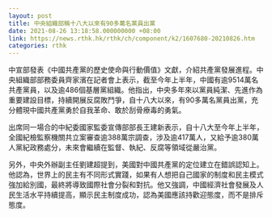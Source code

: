 ```yaml
---
layout: post
title: 中央組織部稱十八大以來有90多萬名黨員出黨
date: 2021-08-26 13:18:58.000000000 +08:00
link: https://news.rthk.hk/rthk/ch/component/k2/1607680-20210826.htm
categories: rthk
---
```


中宣部發表《中國共產黨的歷史使命與行動價值》文獻，介紹共產黨發展進程。中央組織部部務委員齊家濱在記者會上表示，截至今年上半年，中國有逾9514萬名共產黨員，以及逾486個基層黨組織。他指出，中央多年來以黨員純潔、先進作為重要建設目標，持續開展反腐敗鬥爭，自十八大以來，有90多萬名黨員出黨，充分體現中國共產黨勇於自我革命、敢於刮骨療毒的勇氣。

出席同一場合的中紀委國家監委宣傳部部長王建新表示，自十八大至今年上半年，全國紀檢監察機關共立案審查逾388萬宗調查，涉及逾417萬人，又給予逾380萬人黨紀政務處分，未來會繼續在監督、執紀、反腐等領域從嚴治黨。

另外，中央外辦副主任劉建超提到，美國對中國共產黨的定位建立在錯誤認知上。他認為，世界上的民主有不同形式實踐，如果有人想把自己國家的制度和民主模式強加給別國，最終將導致國際社會分裂和對抗。他又強調，中國經濟社會發展及人民生活水平持續提高，顯示民主制度成功，認為美國應該持歡迎態度，而不是排斥態度。
